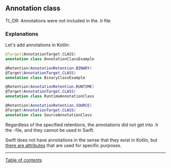## Annotation class

TL;DR: Annotations were not included in the .h file

### Explanations

Let's add annotations in Kotlin:

```kotlin
@Target(AnnotationTarget.CLASS)
annotation class AnnotationClassExample

@Retention(AnnotationRetention.BINARY)
@Target(AnnotationTarget.CLASS)
annotation class BinaryClassExample

@Retention(AnnotationRetention.RUNTIME)
@Target(AnnotationTarget.CLASS)
annotation class RuntimeAnnotationClass

@Retention(AnnotationRetention.SOURCE)
@Target(AnnotationTarget.CLASS)
annotation class SourceAnnotationClass
```

Regardless of the specified retentions, the annotations did not get into .h the -file, and they cannot be used in Swift.

Swift does not have annotations in the sense that they exist in Kotlin, but [there are attributes](https://docs.swift.org/swift-book/ReferenceManual/Attributes.html) that are used for specific purposes.

---
[Table of contents](/README.md)